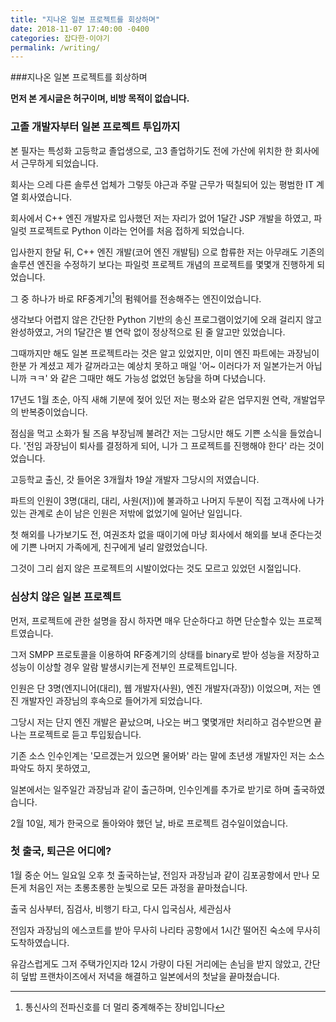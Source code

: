 ```yaml
---
title: "지나온 일본 프로젝트를 회상하며"
date: 2018-11-07 17:40:00 -0400
categories: 잡다한-이야기
permalink: /writing/
---
```


###지나온 일본 프로젝트를 회상하며

**먼저 본 게시글은 허구이며, 비방 목적이 없습니다.**


### 고졸 개발자부터 일본 프로젝트 투입까지

본 필자는 특성화 고등학교 졸업생으로, 고3 졸업하기도 전에 가산에 위치한 한 회사에서 근무하게 되었습니다.

회사는 으레 다른 솔루션 업체가 그렇듯 야근과 주말 근무가 떡칠되어 있는 평범한 IT 계열 회사였습니다.

회사에서 C++ 엔진 개발자로 입사했던 저는 자리가 없어 1달간 JSP 개발을 하였고, 파일럿 프로젝트로 Python 이라는 언어를 처음 접하게 되었습니다.

입사한지 한달 뒤, C++ 엔진 개발(코어 엔진 개발팀) 으로 합류한 저는 아무래도 기존의 솔루션 엔진을 수정하기 보다는 파일럿 프로젝트 개념의 프로젝트를 몇몇개 진행하게 되었습니다.

그 중 하나가 바로 RF중계기[^RF중계기]의 펌웨어를 전송해주는 엔진이었습니다.

생각보다 어렵지 않은 간단한 Python 기반의 송신 프로그램이었기에 오래 걸리지 않고 완성하였고, 거의 1달간은 별 연락 없이 정상적으로 된 줄 알고만 있었습니다.

그때까지만 해도 일본 프로젝트라는 것은 알고 있었지만, 이미 엔진 파트에는 과장님이 한분 가 계셨고 제가 갈꺼라고는 예상치 못하고 매일 '어~ 이러다가 저 일본가는거 아닙니까 ㅋㅋ' 와 같은 그때만 해도 가능성 없었던 농담을 하며 다녔습니다.

17년도 1월 초순, 아직 새해 기분에 젖어 있던 저는 평소와 같은 업무지원 연락, 개발업무의 반복중이었습니다.

점심을 먹고 소화가 될 즈음 부장님께 불려간 저는 그당시만 해도 기쁜 소식을 들었습니다.
'전임 과장님이 퇴사를 결정하게 되어, 니가 그 프로젝트를 진행해야 한다' 라는 것이었습니다.

고등학교 출신, 갓 들어온 3개월차 19살 개발자 그당시의 저였습니다.

파트의 인원이 3명(대리, 대리, 사원(저))에 불과하고 나머지 두분이 직접 고객사에 나가있는 관계로 손이 남은 인원은 저밖에 없었기에 일어난 일입니다.

첫 해외를 나가보기도 전, 여권조차 없을 때이기에 마냥 회사에서 해외를 보내 준다는것에 기쁜 나머지 가족에게, 친구에게 널리 알렸었습니다.

그것이 그리 쉽지 않은 프로젝트의 시발이었다는 것도 모르고 있었던 시절입니다.

### 심상치 않은 일본 프로젝트
먼저, 프로젝트에 관한 설명을 잠시 하자면 매우 단순하다고 하면 단순할수 있는 프로젝트였습니다.

그저 SMPP 프로토콜을 이용하여 RF중계기의 상태를 binary로 받아 성능을 저장하고 성능이 이상할 경우 알람 발생시키는게 전부인 프로젝트입니다.

인원은 단 3명(엔지니어(대리), 웹 개발자(사원), 엔진 개발자(과장)) 이었으며, 저는 엔진 개발자인 과장님의 후속으로 들어가게 되었습니다.

그당시 저는 단지 엔진 개발은 끝났으며, 나오는 버그 몇몇개만 처리하고 검수받으면 끝나는 프로젝트로 듣고 투입됬습니다.

기존 소스 인수인계는 '모르겠는거 있으면 물어봐' 라는 말에 초년생 개발자인 저는 소스 파악도 하지 못하였고,

일본에서는 일주일간 과장님과 같이 출근하며, 인수인계를 추가로 받기로 하며 출국하였습니다.

2월 10일, 제가 한국으로 돌아와야 했던 날, 바로 프로젝트 검수일이었습니다.


### 첫 출국, 퇴근은 어디에?
1월 중순 어느 일요일 오후 첫 출국하는날, 전임자 과장님과 같이 김포공항에서 만나 모든게 처음인 저는 초롱초롱한 눈빛으로 모든 과정을 끝마쳤습니다.

출국 심사부터, 짐검사, 비행기 타고, 다시 입국심사, 세관심사

전임자 과장님의 에스코트를 받아 무사히 나리타 공항에서 1시간 떨어진 숙소에 무사히 도착하였습니다.

유감스럽게도 그저 주택가인지라 12시 가량이 다된 거리에는 손님을 받지 않았고, 간단히 덮밥 프랜차이즈에서 저녁을 해결하고 일본에서의 첫날을 끝마쳤습니다.



<!-- 각주 및 링크 입니다 -->
[^RF중계기]: 통신사의 전파신호를 더 멀리 중계해주는 장비입니다